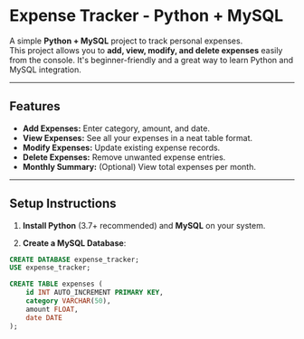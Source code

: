 # Expense Tracker - Python + MySQL

A simple **Python + MySQL** project to track personal expenses.  
This project allows you to **add, view, modify, and delete expenses** easily from the console. It's beginner-friendly and a great way to learn Python and MySQL integration.

---

## Features

- **Add Expenses:** Enter category, amount, and date.  
- **View Expenses:** See all your expenses in a neat table format.  
- **Modify Expenses:** Update existing expense records.  
- **Delete Expenses:** Remove unwanted expense entries.  
- **Monthly Summary:** (Optional) View total expenses per month.

---

## Setup Instructions

1. **Install Python** (3.7+ recommended) and **MySQL** on your system.  

2. **Create a MySQL Database**:

```sql
CREATE DATABASE expense_tracker;
USE expense_tracker;

CREATE TABLE expenses (
    id INT AUTO_INCREMENT PRIMARY KEY,
    category VARCHAR(50),
    amount FLOAT,
    date DATE
);
